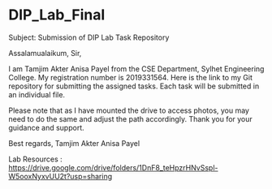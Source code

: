 # DIP_Lab_Final
Subject: Submission of DIP Lab Task Repository

Assalamualaikum, Sir,

I am Tamjim Akter Anisa Payel from the CSE Department, Sylhet Engineering College. My registration number is 2019331564.
Here is the link to my Git repository for submitting the assigned tasks. Each task will be submitted in an individual file.

Please note that as I have mounted the drive to access photos, you may need to do the same and adjust the path accordingly.
Thank you for your guidance and support.

Best regards,
Tamjim Akter Anisa Payel


Lab Resources : https://drive.google.com/drive/folders/1DnF8_teHpzrHNvSspl-W5ooxNyxvUU2t?usp=sharing
